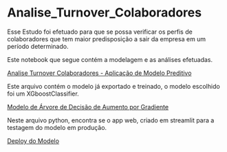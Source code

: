 # Analise_Turnover_Colaboradores

Esse Estudo foi efetuado para que se possa verificar os perfis de colaboradores que tem maior predisposição a sair da empresa em um período determinado.

Este notebook que segue contém a modelagem e as análises efetuadas.

[Analise Turnover Colaboradores - Aplicação de Modelo Preditivo](/Analise_de_Turnover_Colaboradores_.ipynb)

Este arquivo contém o modelo já exportado e treinado, o modelo escolhido foi um XGboostClassifier.

[Modelo de Árvore de Decisão de Aumento por Gradiente](/modeloXGB_final_.pkl)

Neste arquivo python, encontra se o app web, criado em streamlit para a testagem do modelo em produção.

[Deploy do Modelo](/app_teste_.py)
